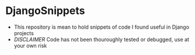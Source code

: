 # DjangoSnippets 
* This repository is mean to hold snippets of code I found useful in Django projects 
* *DISCLAIMER* Code has not been thouroughly tested or debugged, use at your own risk
